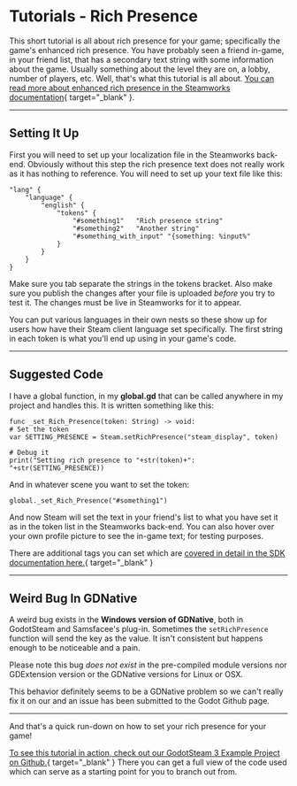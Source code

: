 # Tutorials - Rich Presence

This short tutorial is all about rich presence for your game; specifically the game's enhanced rich presence.  You have probably seen a friend in-game, in your friend list, that has a secondary text string with some information about the game.  Usually something about the level they are on, a lobby, number of players, etc.  Well, that's what this tutorial is all about.  [You can read more about enhanced rich presence in the Steamworks documentation](https://partner.steamgames.com/doc/features/enhancedrichpresence){ target="_blank" }.

---

## Setting It Up

First you will need to set up your localization file in the Steamworks back-end.  Obviously without this step the rich presence text does not really work as it has nothing to reference.  You will need to set up your text file like this:

````
"lang" {
	"language" {
		"english" {
			"tokens" {
				"#something1"	"Rich presence string"
				"#something2"	"Another string"
				"#something_with_input"	"{something: %input%"
			}
		}
	}
}
````

Make sure you tab separate the strings in the tokens bracket. Also make sure you publish the changes after your file is uploaded _before_ you try to test it.  The changes must be live in Steamworks for it to appear.

You can put various languages in their own nests so these show up for users how have their Steam client language set specifically. The first string in each token is what you'll end up using in your game's code.

---

## Suggested Code

I have a global function, in my **global.gd** that can be called anywhere in my project and handles this.  It is written something like this:

````
func _set_Rich_Presence(token: String) -> void:
# Set the token
var SETTING_PRESENCE = Steam.setRichPresence("steam_display", token)

# Debug it
print("Setting rich presence to "+str(token)+": "+str(SETTING_PRESENCE))
````

And in whatever scene you want to set the token:

````
global._set_Rich_Presence("#something1")
````

And now Steam will set the text in your friend's list to what you have set it as in the token list in the Steamworks back-end. You can also hover over your own profile picture to see the in-game text; for testing purposes.

There are additional tags you can set which are [covered in detail in the SDK documentation here.](https://partner.steamgames.com/doc/api/ISteamFriends#SetRichPresence){ target="_blank" }

---

## Weird Bug In GDNative

A weird bug exists in the **Windows version of GDNative**, both in GodotSteam and Samsfacee's plug-in.  Sometimes the `setRichPresence` function will send the key as the value.  It isn't consistent but happens enough to be noticeable and a pain.

Please note this bug *does not exist* in the pre-compiled module versions nor GDExtension version or the GDNative versions for Linux or OSX.

This behavior definitely seems to be a GDNative problem so we can't really fix it on our and an issue has been submitted to the Godot Github page.

---

And that's a quick run-down on how to set your rich presence for your game!

[To see this tutorial in action, check out our GodotSteam 3 Example Project on Github.](https://github.com/CoaguCo-Industries/GodotSteam-3-Example-Project){ target="_blank" } There you can get a full view of the code used which can serve as a starting point for you to branch out from.
